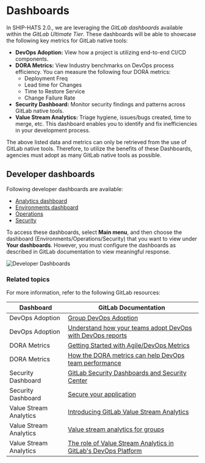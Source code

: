 # Dashboards

In SHIP-HATS 2.0., we are leveraging the *GitLab dashboards* available within the *GitLab Ultimate Tier*. These dashboards will be able to showcase the following key metrics for GitLab native tools:  

- **DevOps Adoption:** View how a project is utilizing end-to-end CI/CD components. <!--This dashboard will show GitLab native adoption only.-->
- **DORA Metrics:** View Industry benchmarks on DevOps process efficiency. You can measure the following four DORA metrics:
    - Deployment Freq
    - Lead time for Changes
    - Time to Restore Service
    - Change Failure Rate
- **Security Dashboard:** Monitor security findings and patterns across GitLab native tools. <!--This dashboard does not show data for SonarQube and Nexus IQ-->
- **Value Stream Analytics:** Triage hygiene, issues/bugs created, time to merge, etc. This dashboard enables you to identify and fix inefficiencies in your development process. <!--This dashboard does not show data for Jira/Confluence issues-->

The above listed data and metrics can only be retrieved from the use of GitLab native tools. Therefore, to utilize the benefits of these Dashboards, agencies must adopt as many GitLab native tools as possible.

## Developer dashboards

Following developer dashboards are available:

- [Analytics dashboard](https://docs.gitlab.com/ee/user/analytics/)
- [Environments dashboard](https://docs.gitlab.com/ee/ci/environments/environments_dashboard.html) 
- [Operations](https://docs.gitlab.com/ee/user/operations_dashboard/)
- [Security](https://docs.gitlab.com/ee/user/application_security/security_dashboard/) 

To access these dashboards, select **Main menu**, and then choose the dashboard (Environments/Operations/Security) that you want to view under **Your dashboards**. However, you must configure the dashboards as described in GitLab documentation to view meaningful response. 

![Developer Dashboards](./images/gitlab-developer-dashboards.png)


### Related topics

For more information, refer to the following GitLab resources:

|Dashboard|GitLab Documentation|
|---|---|
|DevOps Adoption|[Group DevOps Adoption](https://docs.gitlab.com/ee/user/group/devops_adoption/)
|DevOps Adoption|[Understand how your teams adopt DevOps with DevOps reports](https://about.gitlab.com/blog/2021/12/15/devops-adoption/)|
|DORA Metrics| [Getting Started with Agile/DevOps Metrics](https://about.gitlab.com/handbook/marketing/strategic-marketing/devops-metrics)|
|DORA Metrics|[How the DORA metrics can help DevOps team performance](https://about.gitlab.com/blog/2022/04/20/how-the-dora-metrics-can-help-devops-team-performance/)|
|Security Dashboard|[GitLab Security Dashboards and Security Center](https://docs.gitlab.com/ee/user/application_security/security_dashboard/)|
|Security Dashboard|[Secure your application](https://docs.gitlab.com/ee/user/application_security/)|
|Value Stream Analytics|[Introducing GitLab Value Stream Analytics](https://about.gitlab.com/stages-devops-lifecycle/value-stream-analytics/)|
|Value Stream Analytics|[Value stream analytics for groups](https://docs.gitlab.com/ee/user/group/value_stream_analytics/)|
|Value Stream Analytics|[The role of Value Stream Analytics in GitLab's DevOps Platform](https://about.gitlab.com/blog/2022/01/24/gitlab-value-stream-analytics/)|
